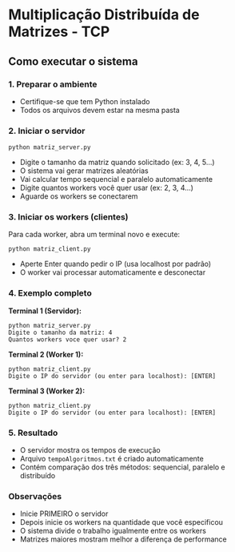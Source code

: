 # Multiplicação Distribuída de Matrizes - TCP

## Como executar o sistema

### 1. Preparar o ambiente
- Certifique-se que tem Python instalado
- Todos os arquivos devem estar na mesma pasta

### 2. Iniciar o servidor
```
python matriz_server.py
```

- Digite o tamanho da matriz quando solicitado (ex: 3, 4, 5...)
- O sistema vai gerar matrizes aleatórias
- Vai calcular tempo sequencial e paralelo automaticamente
- Digite quantos workers você quer usar (ex: 2, 3, 4...)
- Aguarde os workers se conectarem

### 3. Iniciar os workers (clientes)
Para cada worker, abra um terminal novo e execute:
```
python matriz_client.py
```

- Aperte Enter quando pedir o IP (usa localhost por padrão)
- O worker vai processar automaticamente e desconectar

### 4. Exemplo completo

**Terminal 1 (Servidor):**
```
python matriz_server.py
Digite o tamanho da matriz: 4
Quantos workers voce quer usar? 2
```

**Terminal 2 (Worker 1):**
```
python matriz_client.py
Digite o IP do servidor (ou enter para localhost): [ENTER]
```

**Terminal 3 (Worker 2):**
```
python matriz_client.py
Digite o IP do servidor (ou enter para localhost): [ENTER]
```

### 5. Resultado
- O servidor mostra os tempos de execução
- Arquivo `tempoAlgoritmos.txt` é criado automaticamente
- Contém comparação dos três métodos: sequencial, paralelo e distribuído

### Observações
- Inicie PRIMEIRO o servidor
- Depois inicie os workers na quantidade que você especificou
- O sistema divide o trabalho igualmente entre os workers
- Matrizes maiores mostram melhor a diferença de performance